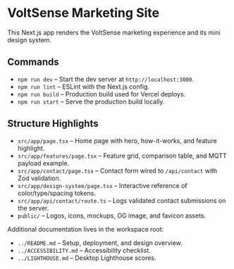 # VoltSense Marketing Site

This Next.js app renders the VoltSense marketing experience and its mini design system.

## Commands
- `npm run dev` – Start the dev server at `http://localhost:3000`.
- `npm run lint` – ESLint with the Next.js config.
- `npm run build` – Production build used for Vercel deploys.
- `npm run start` – Serve the production build locally.

## Structure Highlights
- `src/app/page.tsx` – Home page with hero, how-it-works, and feature highlight.
- `src/app/features/page.tsx` – Feature grid, comparison table, and MQTT payload example.
- `src/app/contact/page.tsx` – Contact form wired to `/api/contact` with Zod validation.
- `src/app/design-system/page.tsx` – Interactive reference of color/type/spacing tokens.
- `src/app/api/contact/route.ts` – Logs validated contact submissions on the server.
- `public/` – Logos, icons, mockups, OG image, and favicon assets.

Additional documentation lives in the workspace root:
- `../README.md` – Setup, deployment, and design overview.
- `../ACCESSIBILITY.md` – Accessibility checklist.
- `../LIGHTHOUSE.md` – Desktop Lighthouse scores.
